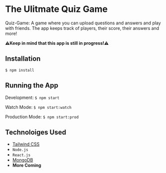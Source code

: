 # The Ulitmate Quiz Game

Quiz-Game: A game where you can upload questions and answers and play with friends. The app keeps track of players, their score, their answers and more! 

**⚠️Keep in mind that this app is still in progress!⚠️**


## Installation 
`$ npm install`

## Running the App
Development:
`$ npm start`

Watch Mode:
`$ npm start:watch`

Production Mode:
`$ npm start:prod`

## Technoloiges Used

* [Tailwind CSS](https://tailwindcss.com/)
* `Node.js`
* `React.js`
* [MongoDB](https://mongodb.com/)
* **More Coming** 

